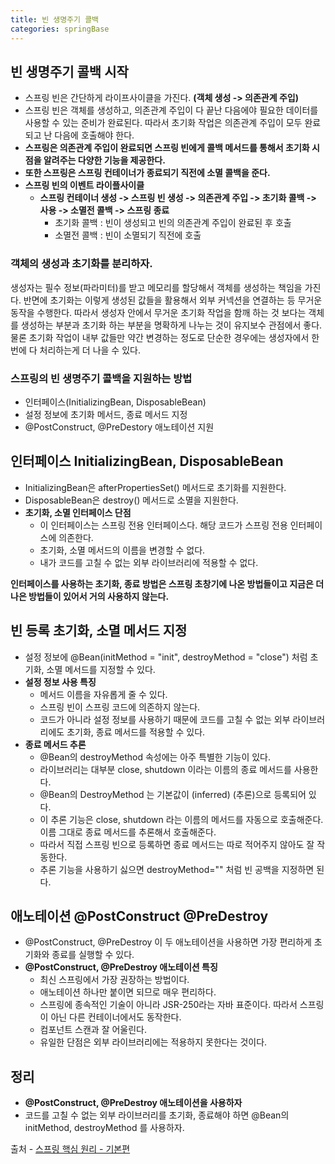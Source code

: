 ```yaml
---
title: 빈 생명주기 콜백
categories: springBase
---
```


## 빈 생명주기 콜백 시작
+ 스프링 빈은 간단하게 라이프사이클을 가진다. **(객체 생성 -> 의존관계 주입)**  
+ 스프링 빈은 객체를 생성하고, 의존관계 주입이 다 끝난 다음에야 필요한 데이터를 사용할 수 있는 준비가 완료된다. 
따라서 초기화 작업은 의존관계 주입이 모두 완료되고 난 다음에 호출해야 한다.  
+ **스프링은 의존관계 주입이 완료되면 스프링 빈에게 콜백 메서드를 통해서 초기화 시점을 알려주는 다양한 기능을 제공한다.**  
+ **또한 스프링은 스프링 컨테이너가 종료되기 직전에 소멸 콜백을 준다.**
+ **스프링 빈의 이벤트 라이플사이클**  
  + **스프링 컨테이너 생성 -> 스프링 빈 생성 -> 의존관계 주입 -> 초기화 콜백 -> 사용 -> 소멸전 콜백 -> 스프링 종료**
    + 초기화 콜백 : 빈이 생성되고 빈의 의존관계 주입이 완료된 후 호출
    + 소멸전 콜백 : 빈이 소멸되기 직전에 호출

### 객체의 생성과 초기화를 분리하자.
생성자는 필수 정보(파라미터)를 받고 메모리를 할당해서 객체를 생성하는 책임을 가진다. 
반면에 초기화는 이렇게 생성된 값들을 활용해서 외부 커넥션을 연결하는 등 무거운 동작을 수행한다. 
따라서 생성자 안에서 무거운 초기화 작업을 함깨 하는 것 보다는 객체를 생성하는 부분과 초기화 하는 부분을 명확하게 나누는 것이 유지보수 관점에서 좋다. 
물론 초기화 작업이 내부 값들만 약간 변경하는 정도로 단순한 경우에는 생성자에서 한번에 다 처리하는게 더 나을 수 있다.

### 스프링의 빈 생명주기 콜백을 지원하는 방법
+ 인터페이스(InitializingBean, DisposableBean)
+ 설정 정보에 초기화 메서드, 종료 메서드 지정
+ @PostConstruct, @PreDestory 애노테이션 지원
  
  
## 인터페이스 InitializingBean, DisposableBean
+ InitializingBean은 afterPropertiesSet() 메서드로 초기화를 지원한다.
+ DisposableBean은 destroy() 메서드로 소멸을 지원한다.
+ **초기화, 소멸 인터페이스 단점**
  + 이 인터페이스는 스프링 전용 인터페이스다. 해당 코드가 스프링 전용 인터페이스에 의존한다.
  + 초기화, 소멸 메서드의 이름을 변경할 수 없다.
  + 내가 코드를 고칠 수 없는 외부 라이브러리에 적용할 수 없다.

**인터페이스를 사용하는 초기화, 종료 방법은 스프링 초창기에 나온 방법들이고 지금은 더 나은 방법들이 있어서 거의 사용하지 않는다.**

## 빈 등록 초기화, 소멸 메서드 지정
+ 설정 정보에 @Bean(initMethod = "init", destroyMethod = "close") 처럼 초기화, 소멸 메서드를 지정할 수 있다.
+ **설정 정보 사용 특징**
  + 메서드 이름을 자유롭게 줄 수 있다.
  + 스프링 빈이 스프링 코드에 의존하지 않는다.
  + 코드가 아니라 설정 정보를 사용하기 때문에 코드를 고칠 수 없는 외부 라이브러리에도 초기화, 종료 메서드를 적용할 수 있다.
+ **종료 메서드 추론**
  + @Bean의 destroyMethod 속성에는 아주 특별한 기능이 있다.
  + 라이브러리는 대부분 close, shutdown 이라는 이름의 종료 메서드를 사용한다.
  + @Bean의 DestroyMethod 는 기본값이 (inferred) (추론)으로 등록되어 있다.
  + 이 추론 기능은 close, shutdown 라는 이름의 메서드를 자동으로 호출해준다. 이름 그대로 종료 메서드를 추론해서 호출해준다.
  + 따라서 직접 스프링 빈으로 등록하면 종료 메서드는 따로 적어주지 않아도 잘 작동한다.
  + 추론 기능을 사용하기 싫으면 destroyMethod="" 처럼 빈 공백을 지정하면 된다.

## 애노테이션 @PostConstruct @PreDestroy
+ @PostConstruct, @PreDestroy 이 두 애노테이션을 사용하면 가장 편리하게 초기화와 종료를 실행할 수 있다.
+ **@PostConstruct, @PreDestroy 애노테이션 특징**
  + 최신 스프링에서 가장 권장하는 방법이다.
  + 애노테이션 하나만 붙이면 되므로 매우 편리하다.
  + 스프링에 종속적인 기술이 아니라 JSR-250라는 자바 표준이다. 따라서 스프링이 아닌 다른 컨테이너에서도 동작한다.
  + 컴포넌트 스캔과 잘 어울린다.
  + 유일한 단점은 외부 라이브러리에는 적용하지 못한다는 것이다.

## 정리
+ **@PostConstruct, @PreDestroy 애노테이션을 사용하자**
+ 코드를 고칠 수 없는 외부 라이브러리를 초기화, 종료해야 하면 @Bean의 initMethod, destroyMethod 를 사용하자.


출처 - [스프링 핵심 원리 - 기본편 ](https://www.inflearn.com/course/%EC%8A%A4%ED%94%84%EB%A7%81-%ED%95%B5%EC%8B%AC-%EC%9B%90%EB%A6%AC-%EA%B8%B0%EB%B3%B8%ED%8E%B8/dashboard)
